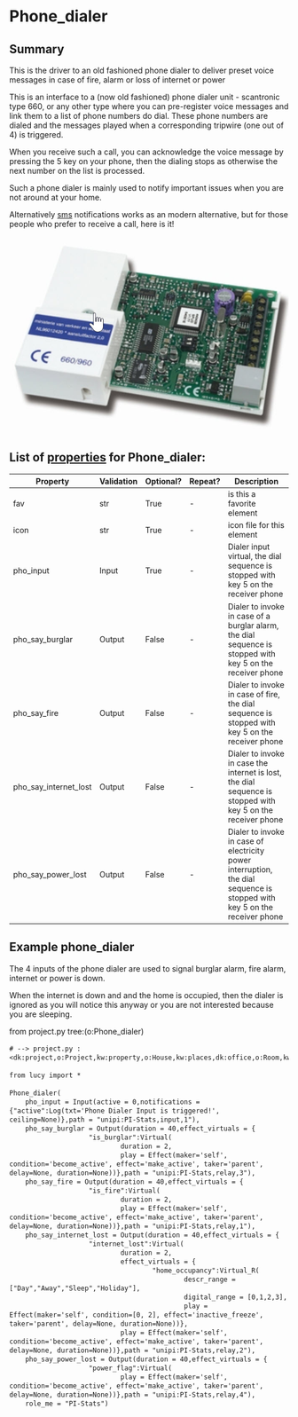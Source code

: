 <!--s_name-->
# Phone_dialer

<!--e_name-->

## Summary

<!--s_role-->
<!--e_role-->

<!--s_descr-->
This is the driver to an old fashioned phone dialer to deliver preset voice messages in case of fire, alarm or loss of internet or power

<!--e_descr-->

This is an interface to a (now old fashioned) phone dialer unit - scantronic type 660, or any other type where you can pre-register voice messages and link them to a list of phone numbers do dial.
These phone numbers are dialed and the messages played when a corresponding tripwire (one out of 4) is triggered.

When you receive such a call, you can acknowledge the voice message by pressing the 5 key on your phone, then the dialing stops as otherwise the next number on the list is processed.

Such a phone dialer is mainly used to notify important issues when you are not around at your home.

Alternatively [sms](Sms_driver.md) notifications works as an modern alternative, but for those people who prefer to receive a call, here is it!

![scantronic_660](scantronic_660.jpg)

<!--s_tbl-->
## List of [properties](Properties.md) for __Phone_dialer__:

  | Property | Validation | Optional? | Repeat? | Description |
  | --- | --- | --- | --- | --- |
  | fav | str | True | - | is this a favorite element | 
  | icon | str | True | - | icon file for this element | 
  | pho_input | Input | True | - | Dialer input virtual, the dial sequence is stopped with key 5 on the receiver phone | 
  | pho_say_burglar | Output | False | - | Dialer to invoke in case of a burglar alarm, the dial sequence is stopped with key 5 on the receiver phone | 
  | pho_say_fire | Output | False | - | Dialer to invoke in case of fire, the dial sequence is stopped with key 5 on the receiver phone | 
  | pho_say_internet_lost | Output | False | - | Dialer to invoke in case the internet is lost, the dial sequence is stopped with key 5 on the receiver phone | 
  | pho_say_power_lost | Output | False | - | Dialer to invoke in case of electricity power interruption, the dial sequence is stopped with key 5 on the receiver phone | 
<!--e_tbl-->

## Example phone_dialer

The 4 inputs of the phone dialer are used to signal burglar alarm, fire alarm, internet or power is down.

When the internet is down and and the home is occupied, then the dialer is ignored as you will notice this anyway or you are not interested because you are sleeping.

<!--s_insert_{"tree":"(o:Phone_dialer)"}-->

from project.py tree:(o:Phone_dialer)
```python3
# --> project.py :<dk:project,o:Project,kw:property,o:House,kw:places,dk:office,o:Room,kw:contents,lp:9,o:Phone_dialer>

from lucy import *

Phone_dialer(
    pho_input = Input(active = 0,notifications = {"active":Log(txt='Phone Dialer Input is triggered!', ceiling=None)},path = "unipi:PI-Stats,input,1"),
    pho_say_burglar = Output(duration = 40,effect_virtuals = {
                    "is_burglar":Virtual(
                            duration = 2,
                            play = Effect(maker='self', condition='become_active', effect='make_active', taker='parent', delay=None, duration=None))},path = "unipi:PI-Stats,relay,3"),
    pho_say_fire = Output(duration = 40,effect_virtuals = {
                    "is_fire":Virtual(
                            duration = 2,
                            play = Effect(maker='self', condition='become_active', effect='make_active', taker='parent', delay=None, duration=None))},path = "unipi:PI-Stats,relay,1"),
    pho_say_internet_lost = Output(duration = 40,effect_virtuals = {
                    "internet_lost":Virtual(
                            duration = 2,
                            effect_virtuals = {
                                    "home_occupancy":Virtual_R(
                                            descr_range = ["Day","Away","Sleep","Holiday"],
                                            digital_range = [0,1,2,3],
                                            play = Effect(maker='self', condition=[0, 2], effect='inactive_freeze', taker='parent', delay=None, duration=None))},
                            play = Effect(maker='self', condition='become_active', effect='make_active', taker='parent', delay=None, duration=None))},path = "unipi:PI-Stats,relay,2"),
    pho_say_power_lost = Output(duration = 40,effect_virtuals = {
                    "power_flag":Virtual(
                            play = Effect(maker='self', condition='become_active', effect='make_active', taker='parent', delay=None, duration=None))},path = "unipi:PI-Stats,relay,4"),
    role_me = "PI-Stats")

```

<!--e_insert-->
